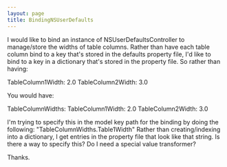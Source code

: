 ```yaml
---
layout: page
title: BindingNSUserDefaults
---
```


I would like to bind an instance of NSUserDefaultsController to manage/store the widths of table columns.  Rather than have each table column bind to a key that's stored in the defaults property file, I'd like to bind to a key in a dictionary that's stored in the property file.  So rather than having:

    
TableColumn1Width: 2.0
TableColumn2Width: 3.0


You would have:

    
TableColumnWidths:
   TableColumn1Width: 2.0
   TableColumn2Width: 3.0


I'm trying to specify this in the model key path for the binding by doing the following:  "TableColumnWidths.Table1Width" 
Rather than creating/indexing into a dictionary, I get entries in the property file that look like that string.  Is there a way to specify this?  Do I need a special value transformer?

Thanks.

